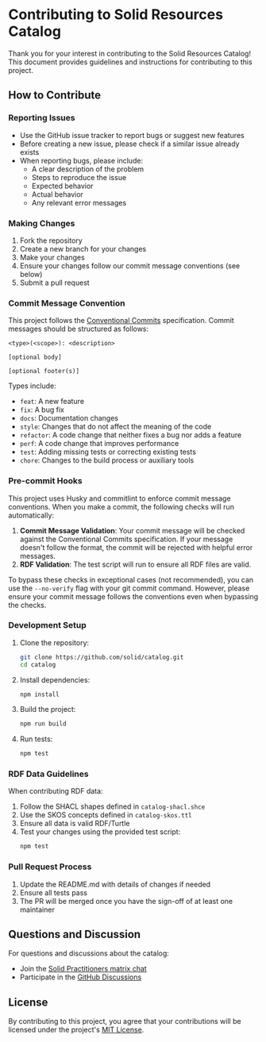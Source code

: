 # Contributing to Solid Resources Catalog

Thank you for your interest in contributing to the Solid Resources Catalog! This document provides guidelines and instructions for contributing to this project.

## How to Contribute

### Reporting Issues

- Use the GitHub issue tracker to report bugs or suggest new features
- Before creating a new issue, please check if a similar issue already exists
- When reporting bugs, please include:
  - A clear description of the problem
  - Steps to reproduce the issue
  - Expected behavior
  - Actual behavior
  - Any relevant error messages

### Making Changes

1. Fork the repository
2. Create a new branch for your changes
3. Make your changes
4. Ensure your changes follow our commit message conventions (see below)
5. Submit a pull request

### Commit Message Convention

This project follows the [Conventional Commits](https://www.conventionalcommits.org/) specification. Commit messages should be structured as follows:

```
<type>(<scope>): <description>

[optional body]

[optional footer(s)]
```

Types include:

- `feat`: A new feature
- `fix`: A bug fix
- `docs`: Documentation changes
- `style`: Changes that do not affect the meaning of the code
- `refactor`: A code change that neither fixes a bug nor adds a feature
- `perf`: A code change that improves performance
- `test`: Adding missing tests or correcting existing tests
- `chore`: Changes to the build process or auxiliary tools

### Pre-commit Hooks

This project uses Husky and commitlint to enforce commit message conventions. When you make a commit, the following checks will run automatically:

1. **Commit Message Validation**: Your commit message will be checked against the Conventional Commits specification. If your message doesn't follow the format, the commit will be rejected with helpful error messages.
2. **RDF Validation**: The test script will run to ensure all RDF files are valid.

To bypass these checks in exceptional cases (not recommended), you can use the `--no-verify` flag with your git commit command. However, please ensure your commit message follows the conventions even when bypassing the checks.

### Development Setup

1. Clone the repository:

   ```bash
   git clone https://github.com/solid/catalog.git
   cd catalog
   ```
2. Install dependencies:

   ```bash
   npm install
   ```
3. Build the project:

   ```bash
   npm run build
   ```
4. Run tests:

   ```bash
   npm test
   ```

### RDF Data Guidelines

When contributing RDF data:

1. Follow the SHACL shapes defined in `catalog-shacl.shce`
2. Use the SKOS concepts defined in `catalog-skos.ttl`
3. Ensure all data is valid RDF/Turtle
4. Test your changes using the provided test script:
   ```bash
   npm test
   ```

### Pull Request Process

1. Update the README.md with details of changes if needed
2. Ensure all tests pass
3. The PR will be merged once you have the sign-off of at least one maintainer

## Questions and Discussion

For questions and discussions about the catalog:

- Join the [Solid Practitioners matrix chat](https://matrix.to/#/#solid-practitioners:matrix.org)
- Participate in the [GitHub Discussions](https://github.com/solid/catalog/discussions)

## License

By contributing to this project, you agree that your contributions will be licensed under the project's [MIT License](LICENSE).
